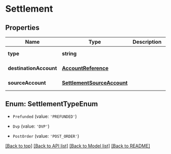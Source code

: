 # Settlement

## Properties

|Name | Type | Description | Notes|
|------------ | ------------- | ------------- | -------------|
|**type** | **string** |  | [default to undefined]|
|**destinationAccount** | [**AccountReference**](AccountReference.md) |  | [default to undefined]|
|**sourceAccount** | [**SettlementSourceAccount**](SettlementSourceAccount.md) |  | [default to undefined]|


## Enum: SettlementTypeEnum


* `Prefunded` (value: `'PREFUNDED'`)

* `Dvp` (value: `'DVP'`)

* `PostOrder` (value: `'POST_ORDER'`)





[[Back to top]](#) [[Back to API list]](../../README.md#documentation-for-api-endpoints) [[Back to Model list]](../../README.md#documentation-for-models) [[Back to README]](../../README.md)
